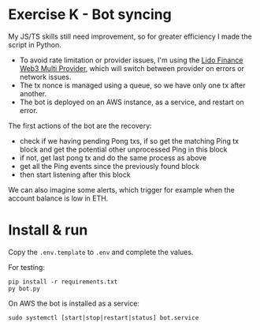 # Exercise K - Bot syncing

My JS/TS skills still need improvement, so for greater efficiency I made the script in Python.

- To avoid rate limitation or provider issues, I'm using the [Lido Finance Web3 Multi Provider](https://github.com/lidofinance/web3py-multi-http-provider), which will switch between provider on errors or network issues.
- The tx nonce is managed using a queue, so we have only one tx after another.
- The bot is deployed on an AWS instance, as a service, and restart on error.


The first actions of the bot are the recovery:
- check if we having pending Pong txs, if so get the matching Ping tx block and get the potential other unprocessed Ping in this block
- if not, get last pong tx and do the same process as above
- get all the Ping events since the previously found block
- then start listening after this block

We can also imagine some alerts, which trigger for example when the account balance is low in ETH.

# Install & run

Copy the `.env.template` to `.env` and complete the values.

For testing:
```
pip install -r requirements.txt
py bot.py
```

On AWS the bot is installed as a service:
```
sudo systemctl [start|stop|restart|status] bot.service
```
